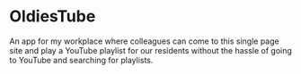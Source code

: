 # OldiesTube
An app for my workplace where colleagues can come to this single page site and play a YouTube playlist for our residents without the hassle of going to YouTube and searching for playlists. 
